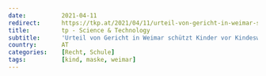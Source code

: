 ```yaml
---
date:          2021-04-11
redirect:      https://tkp.at/2021/04/11/urteil-von-gericht-in-weimar-schuetzt-kinder-vor-kindeswohlgefaehrdung/
title:         tp - Science & Technology
subtitle:      'Urteil von Gericht in Weimar schützt Kinder vor Kindeswohlgefährdung'
country:       AT
categories:    [Recht, Schule]
tags:          [kind, maske, weimar]
---
```

